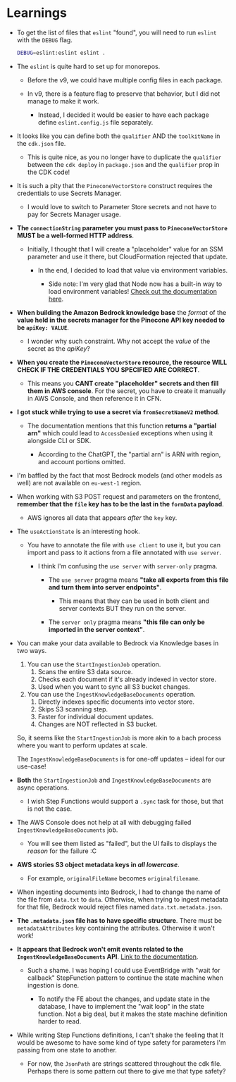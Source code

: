 # Learnings

- To get the list of files that `eslint` "found", you will need to run `eslint` with the `DEBUG` flag.

  ```sh
  DEBUG=eslint:eslint eslint .
  ```

- The `eslint` is quite hard to set up for monorepos.

  - Before the v9, we could have multiple config files in each package.

  - In v9, there is a feature flag to preserve that behavior, but I did not manage to make it work.

    - Instead, I decided it would be easier to have each package define `eslint.config.js` file separately.

- It looks like you can define both the `qualifier` AND the `toolkitName` in the `cdk.json` file.

  - This is quite nice, as you no longer have to duplicate the `qualifier` between the `cdk deploy` in `package.json` and the `qualifier` prop in the CDK code!

- It is such a pity that the `PineconeVectorStore` construct requires the credentials to use Secrets Manager.

  - I would love to switch to Parameter Store secrets and not have to pay for Secrets Manager usage.

- **The `connectionString` parameter you must pass to `PineconeVectorStore` MUST be a well-formed HTTP address**.

  - Initially, I thought that I will create a "placeholder" value for an SSM parameter and use it there, but CloudFormation rejected that update.

    - In the end, I decided to load that value via environment variables.

      - Side note: I'm very glad that Node now has a built-in way to load environment variables! [Check out the documentation here](https://nodejs.org/en/learn/command-line/how-to-read-environment-variables-from-nodejs).

- **When building the Amazon Bedrock knowledge base** the _format_ of the **value held in the secrets manager for the Pinecone API key needed to be `apiKey: VALUE`**.

  - I wonder why such constraint. Why not accept the _value_ of the secret as the _apiKey_?

- **When you create the `PineconeVectorStore` resource, the resource WILL CHECK IF THE CREDENTIALS YOU SPECIFIED ARE CORRECT**.

  - This means you **CANT create "placeholder" secrets and then fill them in AWS console**. For the secret, you have to create it manually in AWS Console, and then reference it in CFN.

- **I got stuck while trying to use a secret via `fromSecretNameV2` method**.

  - The documentation mentions that this function **returns a "partial arn"** which could lead to `AccessDenied` exceptions when using it alongside CLI or SDK.

    - According to the ChatGPT, the "partial arn" is ARN with region, and account portions omitted.

- I'm baffled by the fact that most Bedrock models (and other models as well) are not available on `eu-west-1` region.

- When working with S3 POST request and parameters on the frontend, **remember that the `file` key has to be the last in the `formData` payload**.

  - AWS ignores all data that appears _after_ the `key` key.

- The `useActionState` is an interesting hook.

  - You have to annotate the file with `use client` to use it, but you can import and pass to it actions from a file annotated with `use server`.

    - I think I'm confusing the `use server` with `server-only` pragma.

      - The `use server` pragma means **"take all exports from this file and turn them into server endpoints"**.

        - This means that they can be used in both client and server contexts BUT they run on the server.

      - The `server only` pragma means **"this file can only be imported in the server context"**.

- You can make your data available to Bedrock via Knowledge bases in two ways.

  1. You can use the `StartIngestionJob` operation.
     1. Scans the entire S3 data source.
     2. Checks each document if it's already indexed in vector store.
     3. Used when you want to sync all S3 bucket changes.
  2. You can use the `IngestKnowledgeBaseDocuments` operation.
     1. Directly indexes specific documents into vector store.
     2. Skips S3 scanning step.
     3. Faster for individual document updates.
     4. Changes are NOT reflected in S3 bucket.

  So, it seems like the `StartIngestionJob` is more akin to a bach process where you want to perform updates at scale.

  The `IngestKnowledgeBaseDocuments` is for one-off updates – ideal for our use-case!

- **Both** the `StartIngestionJob` and `IngestKnowledgeBaseDocuments` are async operations.

  - I wish Step Functions would support a `.sync` task for those, but that is not the case.

- The AWS Console does not help at all with debugging failed `IngestKnowledgeBaseDocuments` job.

  - You will see them listed as "failed", but the UI fails to displays the _reason_ for the failure :C

- **AWS stories S3 object metadata keys in _all lowercase_**.

  - For example, `originalFileName` becomes `originalfilename`.

- When ingesting documents into Bedrock, I had to change the name of the file from `data.txt` to `data`. Otherwise, when trying to ingest metadata for that file, Bedrock would reject files named `data.txt.metadata.json`.

- **The `.metadata.json` file has to have specific structure**. There must be `metadataAttributes` key containing the attributes. Otherwise it won't work!

- **It appears that Bedrock won't emit events related to the `IngestKnowledgeBaseDocuments` API**. [Link to the documentation](https://docs.aws.amazon.com/bedrock/latest/userguide/monitoring-eventbridge.html).

  - Such a shame. I was hoping I could use EventBridge with "wait for callback" StepFunction pattern to continue the state machine when ingestion is done.

    - To notify the FE about the changes, and update state in the database, I have to implement the "wait loop" in the state function. Not a big deal, but it makes the state machine definition harder to read.

- While writing Step Functions definitions, I can't shake the feeling that It would be awesome to have some kind of type safety for parameters I'm passing from one state to another.

  - For now, the `JsonPath` are strings scattered throughout the cdk file. Perhaps there is some pattern out there to give me that type safety?
